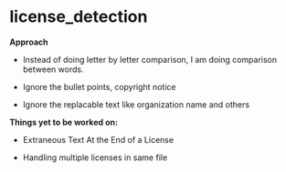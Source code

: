 # license_detection

 **Approach**
 
   * Instead of doing letter by letter comparison, I am doing comparison between words.
 
   * Ignore the bullet points, copyright notice

   * Ignore the replacable text like organization name and others


  **Things yet to be worked on:**

   * Extraneous Text At the End of a License

   * Handling multiple licenses in same file
